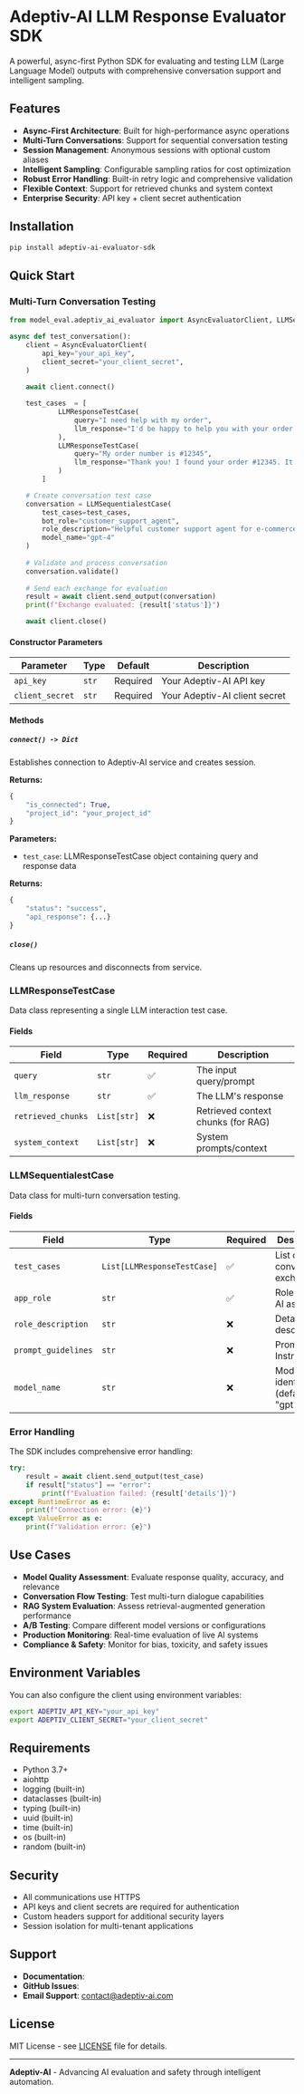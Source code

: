 # Adeptiv-AI LLM Response Evaluator SDK

A powerful, async-first Python SDK for evaluating and testing LLM (Large Language Model) outputs with comprehensive conversation support and intelligent sampling.

## Features

- **Async-First Architecture**: Built for high-performance async operations
- **Multi-Turn Conversations**: Support for sequential conversation testing
- **Session Management**: Anonymous sessions with optional custom aliases
- **Intelligent Sampling**: Configurable sampling ratios for cost optimization
- **Robust Error Handling**: Built-in retry logic and comprehensive validation
- **Flexible Context**: Support for retrieved chunks and system context
- **Enterprise Security**: API key + client secret authentication

## Installation

```bash
pip install adeptiv-ai-evaluator-sdk
```

## Quick Start

### Multi-Turn Conversation Testing

```python
from model_eval.adeptiv_ai_evaluator import AsyncEvaluatorClient, LLMSequentialestCase, LLMResponseTestCase

async def test_conversation():
    client = AsyncEvaluatorClient(
        api_key="your_api_key",
        client_secret="your_client_secret",
    )
    
    await client.connect()

    test_cases  = [
            LLMResponseTestCase(
                query="I need help with my order",
                llm_response="I'd be happy to help you with your order. Could you please provide your order number?"
            ),
            LLMResponseTestCase(
                query="My order number is #12345",
                llm_response="Thank you! I found your order #12345. It was shipped yesterday and should arrive tomorrow."
            )
        ]

    # Create conversation test case
    conversation = LLMSequentialestCase(
        test_cases=test_cases,
        bot_role="customer_support_agent",
        role_description="Helpful customer support agent for e-commerce platform",
        model_name="gpt-4"
    )
    
    # Validate and process conversation
    conversation.validate()
    
    # Send each exchange for evaluation
    result = await client.send_output(conversation)
    print(f"Exchange evaluated: {result['status']}")

    await client.close()
```

#### Constructor Parameters

| Parameter | Type | Default | Description |
|-----------|------|---------|-------------|
| `api_key` | `str` | Required | Your Adeptiv-AI API key |
| `client_secret` | `str` | Required | Your Adeptiv-AI client secret |

#### Methods

##### `connect() -> Dict`
Establishes connection to Adeptiv-AI service and creates session.

**Returns:**
```python
{
    "is_connected": True,
    "project_id": "your_project_id"
}
```

**Parameters:**
- `test_case`: LLMResponseTestCase object containing query and response data

**Returns:**
```python
{
    "status": "success",
    "api_response": {...}
}
```

##### `close()`
Cleans up resources and disconnects from service.

### LLMResponseTestCase

Data class representing a single LLM interaction test case.

#### Fields

| Field | Type | Required | Description |
|-------|------|----------|-------------|
| `query` | `str` | ✅ | The input query/prompt |
| `llm_response` | `str` | ✅ | The LLM's response |
| `retrieved_chunks` | `List[str]` | ❌ | Retrieved context chunks (for RAG) |
| `system_context` | `List[str]` | ❌ | System prompts/context |

### LLMSequentialestCase

Data class for multi-turn conversation testing.

#### Fields

| Field | Type | Required | Description |
|-------|------|----------|-------------|
| `test_cases` | `List[LLMResponseTestCase]` | ✅ | List of conversation exchanges |
| `app_role` | `str` | ✅ | Role of the AI assistant |
| `role_description` | `str` |❌ | Detailed role description |
| `prompt_guidelines` | `str` |❌ | Prompt Instructions|
| `model_name` | `str` | ❌ | Model identifier (default: "gpt-4") |


### Error Handling

The SDK includes comprehensive error handling:

```python
try:
    result = await client.send_output(test_case)
    if result["status"] == "error":
        print(f"Evaluation failed: {result['details']}")
except RuntimeError as e:
    print(f"Connection error: {e}")
except ValueError as e:
    print(f"Validation error: {e}")
```

## Use Cases

- **Model Quality Assessment**: Evaluate response quality, accuracy, and relevance
- **Conversation Flow Testing**: Test multi-turn dialogue capabilities
- **RAG System Evaluation**: Assess retrieval-augmented generation performance
- **A/B Testing**: Compare different model versions or configurations
- **Production Monitoring**: Real-time evaluation of live AI systems
- **Compliance & Safety**: Monitor for bias, toxicity, and safety issues

## Environment Variables

You can also configure the client using environment variables:

```bash
export ADEPTIV_API_KEY="your_api_key"
export ADEPTIV_CLIENT_SECRET="your_client_secret"
```

## Requirements

- Python 3.7+
- aiohttp
- logging (built-in)
- dataclasses (built-in)
- typing (built-in)
- uuid (built-in)
- time (built-in)
- os (built-in)
- random (built-in)

## Security

- All communications use HTTPS
- API keys and client secrets are required for authentication
- Custom headers support for additional security layers
- Session isolation for multi-tenant applications

## Support

- **Documentation**: 
- **GitHub Issues**: 
- **Email Support**: [contact@adeptiv-ai.com](mailto:contact@adeptiv-ai.com)

## License

MIT License - see [LICENSE](LICENSE) file for details.

---

**Adeptiv-AI** - Advancing AI evaluation and safety through intelligent automation.